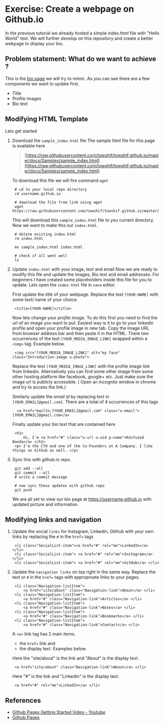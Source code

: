 # Exercise: Create a webpage on Github.io

In the previous tutorial we already hosted a simple index.html file with "Hello World" text. We will further develop on this repository and create a better webpage to display your bio. 


## Problem statement: What do we want to achieve ?
This is the [bio page](https://towshif.github.io/) we will try to mimic. As you can see there are a few components we want to update first.

* Title 
* Profile images  
* Bio text 

## Modifying HTML Template 

Lets get started 

1. Download the `sample_index.html` file 
    The sample html file for this page is available here 
    
    > [https://raw.githubusercontent.com/towshif/towshif.github.io/master/docs/Samples/sample_index.html](https://raw.githubusercontent.com/towshif/towshif.github.io/master/docs/Samples/sample_index.html)

    To download this file we will fire command `wget`

        # cd to your local repo directory 
        cd username.github.io
        
        # download the file from link using wget 
        wget https://raw.githubusercontent.com/towshif/towshif.github.io/master/docs/Samples/sample_index.html

    This will download this `sample_index.html` file to you current directory. Now we want to make this our `index.html`. 

        # delete existing index.html 
        rm index.html 

        mv sample_index.html index.html 

        # check if all went well 
        ls 


2. Update `index.html` with your image, text and email
    Now we are ready to modify this file and update the images, Bio text and email addresses. For beginners I have created some placeholders inside this file for you to update. Lets open the `index.html` file in `nano` editor.
    
    First update the *title* of your webpage. Replace the text `[YOUR-NAME]` with some text/ name of your choice.

        <title>[YOUR-NAME]</title>

    Now lets change your *profile image*. To do this first you need to find the url of an image you want to put. Easiest way is it to go to your linkedin profile and open your profile image in new tab. Copy the image URL from browser address bar and then paste it in the HTML. 
    There two occurrences of the text `[YOUR_MEDIA_IMAGE_LINK]` wrapped within a `<img>` tag. Example below. 

        <img src="[YOUR_MEDIA_IMAGE_LINK]" alt="my face" class="Introduction-image u-photo"> 

    Replace the text `[YOUR_MEDIA_IMAGE_LINK]` with the profile image link from linkedin. Alternatively you can find some other image from some other hosting platform like facebook, google+ etc. Just make sure the image url is publicly accessible. ( Open an incognito window in chrome and try to access the link.)

    Similarly update the *email id* by replacing text in `[YOUR_EMAIL]@gmail.com]`. There are a total of 4 occurrences of this tags

         <a href="mailto:[YOUR_EMAIL]@gmail.com" class="u-email">[YOUR_EMAIL]@gmail.com</a>

    Finally update your bio text that are contained here

        <h1>
            Hi, I'm <a href="#" class="u-url u-uid p-name">Konfuzed Banda</a> </h1>
        <p> I'm the CTO and one of the Co-Founders at A Company. I like things on Github as well. </p>

3. Sync this with github.io repo. 
        
        git add --all 
        git commit --all 
        # write a commit message 

        # now sync these updates with github repo 
        git push 

    We are all set to view our bio page at https://username.github.io with updated picture and information. 


## Modifying links and navigation  

1. Update the social `links` for Instagram, Linkedin, GitHub with your own links by replacing the `#` in the `href=` tags 

        <li class="SocialList-item"><a href="#" rel="me">LinkedIn</a> </li>
        <li class="SocialList-item"> <a href="#" rel="me">Instagram</a> </li>
        <li class="SocialList-item"> <a href="#" rel="me">GitHub</a> </li>

2. Update the `navigation links` on top right in the same way. Replace the text or `#` in the `href=` tags with approproate links to your pages. 

        <li class="Navigation-listItem">
            <a href="site/about" class="Navigation-link">About</a> </li>
        <li class="Navigation-listItem">
            <a href="#" class="Navigation-link">Articles</a> </li>
        <li class="Navigation-listItem"> 
            <a href="#" class="Navigation-link">Notes</a> </li>
        <li class="Navigation-listItem">
            <a href="#" class="Navigation-link">Bookmarks</a> </li>
        <li class="Navigation-listItem"> 
            <a href="#" class="Navigation-link">Contact</a> </li>
    
    A `<a>` link tag has 2 main items. 
    
    * the `href=` link and 
    * the display text. Examples below

    Here the "site/about" is the link and "About" is the display text. 
        
        <a href="site/about" class="Navigation-link">About</a> </li>
        
    Here "#" is the link and "LinkedIn" is the display text. 

        <a href="#" rel="me">LinkedIn</a> </li>



## References

* [Github Pages Getting Started Video - Youtube](https://www.youtube.com/watch?v=RaKX4A5EiQo)
* [Github Pages](https://guides.github.com/features/pages/)
